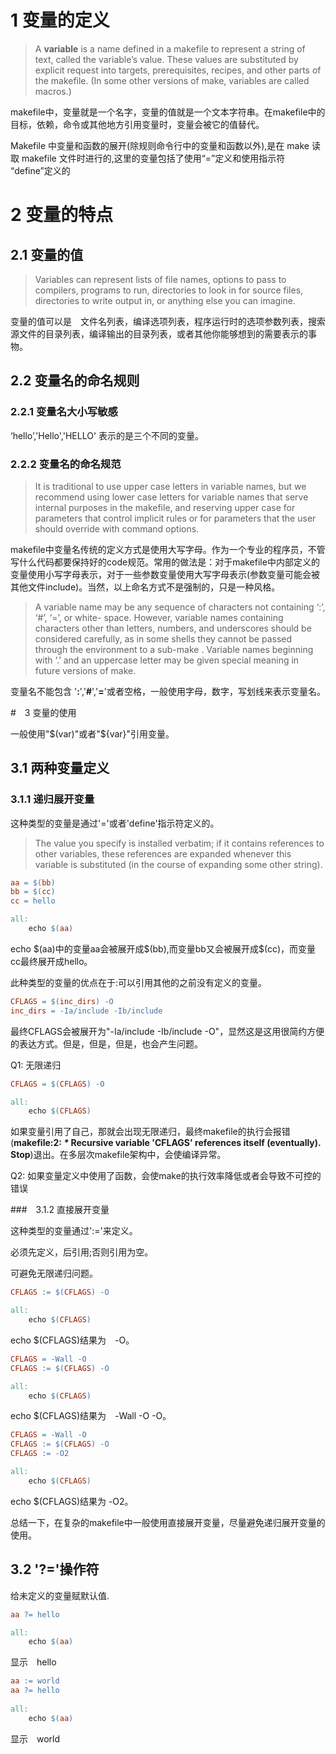 # 1 变量的定义

> A **variable** is a name defined in a makefile to represent a string of text, called the variable’s
> value. These values are substituted by explicit request into targets, prerequisites, recipes,
> and other parts of the makefile. (In some other versions of make, variables are called macros.)

makefile中，变量就是一个名字，变量的值就是一个文本字符串。在makefile中的目标，依赖，命令或其他地方引用变量时，变量会被它的值替代。

Makefile 中变量和函数的展开(除规则命令行中的变量和函数以外),是在 make
读取 makefile 文件时进行的,这里的变量包括了使用“=”定义和使用指示符
“define”定义的

# 2 变量的特点

## 2.1 变量的值

>Variables can represent lists of file names, options to pass to compilers, programs to run,
>directories to look in for source files, directories to write output in, or anything else you can
>imagine.

变量的值可以是　文件名列表，编译选项列表，程序运行时的选项参数列表，搜索源文件的目录列表，编译输出的目录列表，或者其他你能够想到的需要表示的事物。

## 2.2 变量名的命名规则

### 2.2.1 变量名大小写敏感

‘hello’,'Hello','HELLO' 表示的是三个不同的变量。

### 2.2.2 变量名的命名规范

> It is traditional to use upper case letters in variable names, but we recommend using lower
> case letters for variable names that serve internal purposes in the makefile, and reserving
> upper case for parameters that control implicit rules or for parameters that the user should
> override with command options.

makefile中变量名传统的定义方式是使用大写字母。作为一个专业的程序员，不管写什么代码都要保持好的code规范。常用的做法是：对于makefile中内部定义的变量使用小写字母表示，对于一些参数变量使用大写字母表示(参数变量可能会被其他文件include)。当然，以上命名方式不是强制的，只是一种风格。

> A variable name may be any sequence of characters not containing ‘:’, ‘#’, ‘=’, or white-
> space. However, variable names containing characters other than letters, numbers, and
> underscores should be considered carefully, as in some shells they cannot be passed through
> the environment to a sub-make . Variable names beginning with ‘.’ and an uppercase letter may be given special meaning in future versions of make.

变量名不能包含 '**:**','**#**','**=**'或者空格，一般使用字母，数字，写划线来表示变量名。

#　3 变量的使用

一般使用"$(var)"或者"\${var}"引用变量。

## 3.1 两种变量定义

### 3.1.1 递归展开变量

这种类型的变量是通过'='或者'define'指示符定义的。

> The value you specify is
> installed verbatim; if it contains references to other variables, these references are expanded
> whenever this variable is substituted (in the course of expanding some other string).

```makefile
aa = $(bb)
bb = $(cc)
cc = hello 

all:
    echo $(aa)

```

echo $(aa)中的变量aa会被展开成\$(bb),而变量bb又会被展开成\$(cc)，而变量cc最终展开成hello。

此种类型的变量的优点在于:可以引用其他的之前没有定义的变量。

```makefile
CFLAGS = $(inc_dirs) -O
inc_dirs = -Ia/include -Ib/include 
```

最终CFLAGS会被展开为"-Ia/include -Ib/include -O"，显然这是这用很简约方便的表达方式。但是，但是，但是，也会产生问题。

Q1: 无限递归

```makefile
CFLAGS = $(CFLAGS) -O

all:
    echo $(CFLAGS)

```

如果变量引用了自己，那就会出现无限递归，最终makefile的执行会报错(**makefile:2: *\** Recursive variable 'CFLAGS' references itself (eventually).  Stop**)退出。在多层次makefile架构中，会使编译异常。

Q2: 如果变量定义中使用了函数，会使make的执行效率降低或者会导致不可控的错误

###　3.1.2 直接展开变量

这种类型的变量通过':='来定义。

必须先定义，后引用;否则引用为空。

可避免无限递归问题。

```makefile
CFLAGS := $(CFLAGS) -O

all:
    echo $(CFLAGS)

```

echo $(CFLAGS)结果为　-O。

```makefile
CFLAGS = -Wall -O
CFLAGS := $(CFLAGS) -O

all:
    echo $(CFLAGS)

```

echo $(CFLAGS)结果为　-Wall -O -O。

```makefile
CFLAGS = -Wall -O
CFLAGS := $(CFLAGS) -O
CFLAGS := -O2

all:
    echo $(CFLAGS)

```

echo $(CFLAGS)结果为 -O2。

总结一下，在复杂的makefile中一般使用直接展开变量，尽量避免递归展开变量的使用。

## 3.2 '?='操作符

给未定义的变量赋默认值.

```makefile
aa ?= hello   

all:
    echo $(aa)

```

显示　hello

```makefile
aa := world   
aa ?= hello   
              
all:          
    echo $(aa)

```

显示　world

